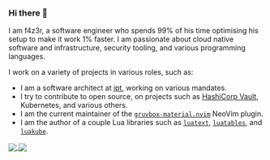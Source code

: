 ### Hi there 👋

I am f4z3r, a software engineer who spends 99% of his time optimising his setup to make it work 1%
faster. I am passionate about cloud native software and infrastructure, security tooling, and
various programming languages.

I work on a variety of projects in various roles, such as:
- I am a software architect at [ipt](https://ipt.ch/en/), working on various mandates.
- I try to contribute to open source, on projects such as [HashiCorp
  Vault](https://github.com/hashicorp/vault), Kubernetes, and various others.
- I am the current maintainer of the
  [`gruvbox-material.nvim`](https://github.com/f4z3r/gruvbox-material.nvim) NeoVim plugin.
- I am the author of a couple Lua libraries such as
  [`luatext`](https://github.com/f4z3r/luatext), [`luatables`](https://github.com/f4z3r/luatables),
  and [`luakube`](https://github.com/f4z3r/luakube).

<a href="https://github.com/f4z3r">
  <img align="center" src="https://github-readme-stats.vercel.app/api?username=f4z3r&show_icons=True&theme=dark&include_all_commits=True&count_private=True" />
</a>
<a href="https://github.com/f4z3r">
  <img align="center" src="https://github-readme-stats.vercel.app/api/top-langs/?username=f4z3r&theme=dark&langs_count=8&layout=compact" />
</a>


